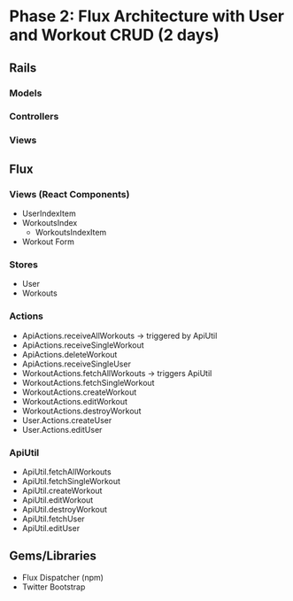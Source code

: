 # Phase 2: Flux Architecture with User and Workout CRUD (2 days)

## Rails
### Models

### Controllers

### Views

## Flux
### Views (React Components)
* UserIndexItem
* WorkoutsIndex
  - WorkoutsIndexItem
* Workout Form

### Stores
* User
* Workouts

### Actions
* ApiActions.receiveAllWorkouts -> triggered by ApiUtil
* ApiActions.receiveSingleWorkout
* ApiActions.deleteWorkout
* ApiActions.receiveSingleUser
* WorkoutActions.fetchAllWorkouts -> triggers ApiUtil
* WorkoutActions.fetchSingleWorkout
* WorkoutActions.createWorkout
* WorkoutActions.editWorkout
* WorkoutActions.destroyWorkout
* User.Actions.createUser
* User.Actions.editUser

### ApiUtil
* ApiUtil.fetchAllWorkouts
* ApiUtil.fetchSingleWorkout
* ApiUtil.createWorkout
* ApiUtil.editWorkout
* ApiUtil.destroyWorkout
* ApiUtil.fetchUser
* ApiUtil.editUser 

## Gems/Libraries
* Flux Dispatcher (npm)
* Twitter Bootstrap
